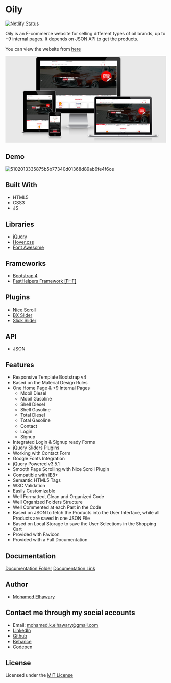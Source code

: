 # Oily

[![Netlify Status](https://api.netlify.com/api/v1/badges/1ef409ff-4e71-4eac-9eca-112f4bd52a34/deploy-status)](https://app.netlify.com/sites/oily/deploys)

Oily is an E-commerce website for selling different types of oil brands, up to +9 internal pages. It depends on JSON API to get the products.

You can view the website from [here](https://oily.netlify.app/)

![Screenshot](mockup.png) 
 
## Demo
 
![5102013335875b5b77340d01368d89ab6fe4f6ce](https://user-images.githubusercontent.com/69651552/100522863-a3fbe200-31b4-11eb-89c8-c1ca61671adf.gif)

## Built With

* HTML5
* CSS3
* JS 

## Libraries  

* [jQuery](https://jquery.com/)
* [Hover.css](https://ianlunn.github.io/Hover/)
* [Font Awesome](https://fontawesome.com/)  
  
## Frameworks 

* [Bootstrap 4](https://getbootstrap.com/)
* [FastHelpers Framework [FHF]](https://github.com/Mohamed-Elhawary/fasthelpers-framework-fhf)

## Plugins 

* [Nice Scroll](https://nicescroll.areaaperta.com/)
* [BX Slider](https://bxslider.com/)
* [Slick Slider](https://kenwheeler.github.io/slick/)

## API  

* JSON 

## Features  

* Responsive Template Bootstrap v4
* Based on the Material Design Rules
* One Home Page & +9 Internal Pages
    - Mobil Diesel
    - Mobil Gasoline
    - Shell Diesel
    - Shell Gasoline
    - Total Diesel
    - Total Gasoline
    - Contact
    - Login
    - Signup
* Integrated Login & Signup ready Forms
* jQuery Sliders Plugins 
* Working with Contact Form
* Google Fonts Integration
* jQuery Powered v3.5.1
* Smooth Page Scrolling with Nice Scroll Plugin
* Compatible with IE8+
* Semantic HTML5 Tags
* W3C Validation
* Easily Customizable 
* Well Formatted, Clean and Organized Code
* Well Organized Folders Structure
* Well Commented at each Part in the Code
* Based on JSON to fetch the Products into the User Interface, while all Products are saved in one JSON File
* Based on Local Storage to save the User Selections in the Shopping Cart
* Provided with Favicon
* Provided with a Full Documentation

## Documentation

[Documentation Folder](Documentation)
[Documentation Link](https://oily-docs.netlify.app/)

## Author

* [Mohamed Elhawary](https://www.linkedin.com/in/mohamed-elhawary14/)

## Contact me through my social accounts

* Email: mohamed.k.elhawary@gmail.com
* [LinkedIn](https://www.linkedin.com/in/mohamed-elhawary14/)
* [Github](https://github.com/Mohamed-Elhawary)  
* [Behance](https://www.behance.net/mohamed-elhawary14)
* [Codepen](https://codepen.io/Mohamed-ElHawary) 

## License

Licensed under the [MIT License](LICENSE)
